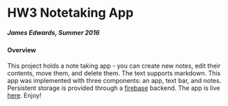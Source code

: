 # HW3 Notetaking App
##### James Edwards, Summer 2016

#### Overview
This project holds a note taking app - you can create new notes, edit their contents, move them, and delete them. The text supports markdown. This app was implemented with three components: an app, text bar, and notes. Persistent storage is provided through a [firebase](firebase.google.com) backend. The app is live [here](http://jgedwards-hw3-firebase.surge.sh/). Enjoy!
